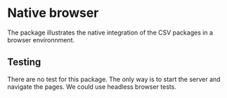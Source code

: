 
# Native browser

The package illustrates the native integration of the CSV packages in a browser environnment.

## Testing

There are no test for this package. The only way is to start the server and navigate the pages. We could use headless browser tests.
